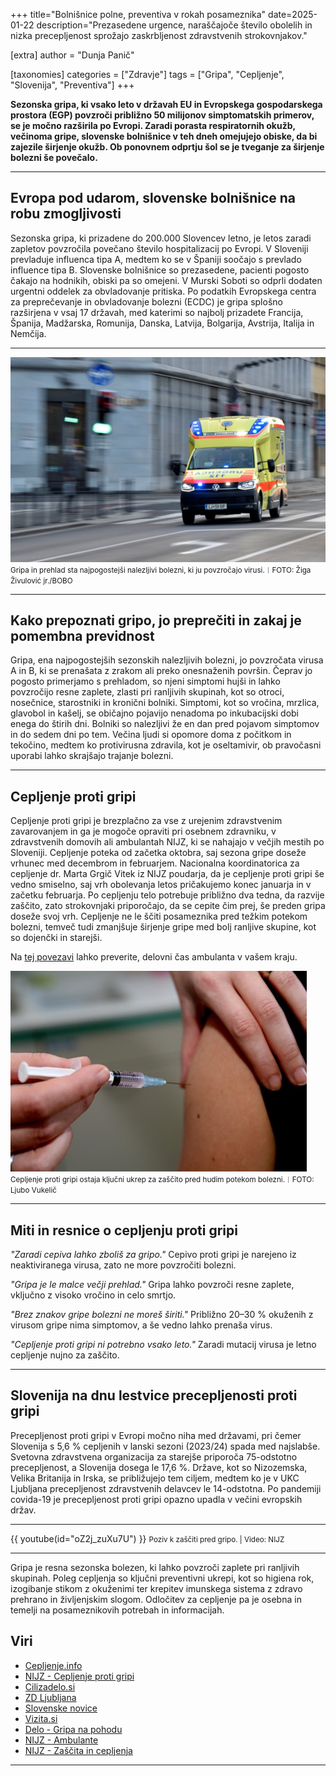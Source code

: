 +++
title="Bolnišnice polne, preventiva v rokah posameznika"
date=2025-01-22
description="Prezasedene urgence, naraščajoče število obolelih in nizka precepljenost sprožajo zaskrbljenost zdravstvenih strokovnjakov."

[extra]
author = "Dunja Panič"

[taxonomies]
categories = ["Zdravje"]
tags = ["Gripa", "Cepljenje", "Slovenija", "Preventiva"]
+++

**Sezonska gripa, ki vsako leto v državah EU in Evropskega gospodarskega prostora (EGP) povzroči približno 50 milijonov simptomatskih primerov, se je močno razširila po Evropi. Zaradi porasta respiratornih okužb, večinoma gripe, slovenske bolnišnice v teh dneh omejujejo obiske, da bi zajezile širjenje okužb. Ob ponovnem odprtju šol se je tveganje za širjenje bolezni še povečalo.**

<!-- more -->

---

## Evropa pod udarom, slovenske bolnišnice na robu zmogljivosti

Sezonska gripa, ki prizadene do 200.000 Slovencev letno, je letos zaradi zapletov povzročila povečano število hospitalizacij po Evropi. V Sloveniji prevladuje influenca tipa A, medtem ko se v Španiji soočajo s prevlado influence tipa B. Slovenske bolnišnice so prezasedene, pacienti pogosto čakajo na hodnikih, obiski pa so omejeni. V Murski Soboti so odprli dodaten urgentni oddelek za obvladovanje pritiska. Po podatkih Evropskega centra za preprečevanje in obvladovanje bolezni (ECDC) je gripa splošno razširjena v vsaj 17 državah, med katerimi so najbolj prizadete Francija, Španija, Madžarska, Romunija, Danska, Latvija, Bolgarija, Avstrija, Italija in Nemčija.

---

![Gripa in prehlad sta najpogostejši nalezljivi bolezni, ki ju povzročajo virusi.](slika1.jpg)\
<small>Gripa in prehlad sta najpogostejši nalezljivi bolezni, ki ju povzročajo virusi.︱FOTO: Žiga Živulović jr./BOBO</small>

---

## Kako prepoznati gripo, jo preprečiti in zakaj je pomembna previdnost

Gripa, ena najpogostejših sezonskih nalezljivih bolezni, jo povzročata virusa A in B, ki se prenašata z zrakom ali preko onesnaženih površin. Čeprav jo pogosto primerjamo s prehladom, so njeni simptomi hujši in lahko povzročijo resne zaplete, zlasti pri ranljivih skupinah, kot so otroci, nosečnice, starostniki in kronični bolniki. Simptomi, kot so vročina, mrzlica, glavobol in kašelj, se običajno pojavijo nenadoma po inkubacijski dobi enega do štirih dni. Bolniki so nalezljivi že en dan pred pojavom simptomov in do sedem dni po tem. Večina ljudi si opomore doma z počitkom in tekočino, medtem ko protivirusna zdravila, kot je oseltamivir, ob pravočasni uporabi lahko skrajšajo trajanje bolezni. 

---

## Cepljenje proti gripi

Cepljenje proti gripi je brezplačno za vse z urejenim zdravstvenim zavarovanjem in ga je mogoče opraviti pri osebnem zdravniku, v zdravstvenih domovih ali ambulantah NIJZ, ki se nahajajo v večjih mestih po Sloveniji. Cepljenje poteka od začetka oktobra, saj sezona gripe doseže vrhunec med decembrom in februarjem. Nacionalna koordinatorica za cepljenje dr. Marta Grgič Vitek iz NIJZ poudarja, da je cepljenje proti gripi še vedno smiselno, saj vrh obolevanja letos pričakujemo konec januarja in v začetku februarja. Po cepljenju telo potrebuje približno dva tedna, da razvije zaščito, zato strokovnjaki priporočajo, da se cepite čim prej, še preden gripa doseže svoj vrh. Cepljenje ne le ščiti posameznika pred težkim potekom bolezni, temveč tudi zmanjšuje širjenje gripe med bolj ranljive skupine, kot so dojenčki in starejši.

Na [tej povezavi](https://nijz.si/nalezljive-bolezni/ambulante/) lahko preverite, delovni čas ambulanta v vašem kraju.

![Cepljenje proti gripi ostaja ključni ukrep za zaščito pred hudim potekom bolezni.](slika2.jpg)\
<small>Cepljenje proti gripi ostaja ključni ukrep za zaščito pred hudim potekom bolezni.︱FOTO: Ljubo Vukelič</small>

---

## Miti in resnice o cepljenju proti gripi

*"Zaradi cepiva lahko zboliš za gripo."* Cepivo proti gripi je narejeno iz neaktiviranega virusa, zato ne more povzročiti bolezni.

*"Gripa je le malce večji prehlad."* Gripa lahko povzroči resne zaplete, vključno z visoko vročino in celo smrtjo.

*"Brez znakov gripe bolezni ne moreš širiti."* Približno 20–30 % okuženih z virusom gripe nima simptomov, a še vedno lahko prenaša virus.

*"Cepljenje proti gripi ni potrebno vsako leto."* Zaradi mutacij virusa je letno cepljenje nujno za zaščito.

---

## Slovenija na dnu lestvice precepljenosti proti gripi

Precepljenost proti gripi v Evropi močno niha med državami, pri čemer Slovenija s 5,6 % cepljenih v lanski sezoni (2023/24) spada med najslabše. Svetovna zdravstvena organizacija za starejše priporoča 75-odstotno precepljenost, a Slovenija dosega le 17,6 %. Države, kot so Nizozemska, Velika Britanija in Irska, se približujejo tem ciljem, medtem ko je v UKC Ljubljana precepljenost zdravstvenih delavcev le 14-odstotna. Po pandemiji covida-19 je precepljenost proti gripi opazno upadla v večini evropskih držav.

---

{{ youtube(id="oZ2j_zuXu7U") }}
<small>Poziv k zaščiti pred gripo. | Video: NIJZ</small>

---

Gripa je resna sezonska bolezen, ki lahko povzroči zaplete pri ranljivih skupinah. Poleg cepljenja so ključni preventivni ukrepi, kot so higiena rok, izogibanje stikom z okuženimi ter krepitev imunskega sistema z zdravo prehrano in življenjskim slogom. Odločitev za cepljenje pa je osebna in temelji na posameznikovih potrebah in informacijah.

## Viri

- [Cepljenje.info](https://www.cepljenje.info/novice-in-clanki/brezplacno-cepljenje-proti-gripi)
- [NIJZ - Cepljenje proti gripi](https://nijz.si/nalezljive-bolezni/cepljenje/cepljenje-proti-gripi-v-sezoni-2024-25/)
- [Cilizadelo.si](http://www.cilizadelo.si/miti-in-resnice-o-cepljenju-proti-gripi.html)
- [ZD Ljubljana](https://www.zd-lj.si/zdlj/images/stories/microsoft_word_-_pogosta_vpra.pdf)
- [Slovenske novice](https://www.slovenskenovice.si/novice/slovenija/cepiva-za-gripo-v-sloveniji-poglejte-za-koga-je-brezplacno/)
- [Vizita.si](https://vizita.si/infekcijske_bolezni/gripa.html)
- [Delo - Gripa na pohodu](https://www.delo.si/novice/slovenija/gripa-na-pohodu-v-evropi-v-postelji-tudi-vsak-dan-vec-slovencev)
- [NIJZ - Ambulante](https://nijz.si/nalezljive-bolezni/ambulante/)
- [NIJZ - Zaščita in cepljenja](https://nijz.si/nalezljive-bolezni/cepljenje/zascita-in-cepljenja-v-sezoni-okuzb-dihal-2024-2025/)

---
